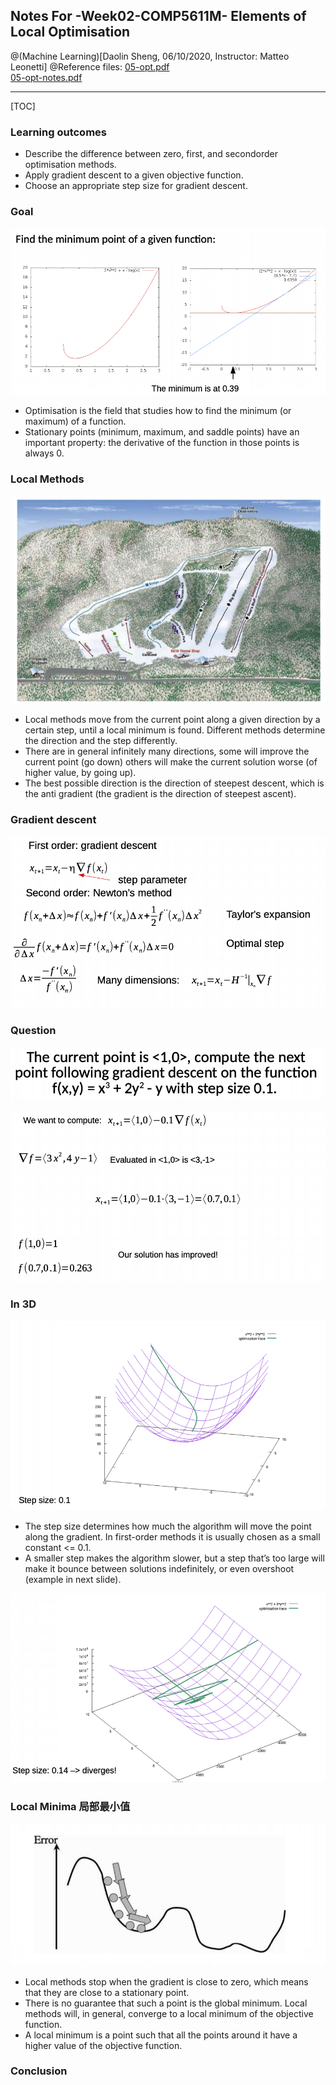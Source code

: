 ## Notes For -Week02-COMP5611M- Elements of Local Optimisation

@(Machine Learning)[Daolin Sheng, 06/10/2020, Instructor: Matteo Leonetti]
 @Reference files: 
 [05-opt.pdf](https://minerva.leeds.ac.uk/bbcswebdav/pid-8172100-dt-content-rid-17563886_2/courses/202021_37210_COMP5611M/05-opt%281%29.pdf)  
[05-opt-notes.pdf](https://minerva.leeds.ac.uk/bbcswebdav/pid-8172100-dt-content-rid-17563887_2/courses/202021_37210_COMP5611M/05-opt-notes%281%29.pdf)

--------------------

[TOC]

### Learning outcomes
- Describe the difference between zero, first, and secondorder optimisation methods.
- Apply gradient descent to a given objective function.
- Choose an appropriate step size for gradient descent.


### Goal
![Alt text](./WX20201006-204938.png)

- Optimisation is the field that studies how to find the minimum (or maximum) of a function.
- Stationary points (minimum, maximum, and saddle points) have an important property: the derivative of the function in those points is always 0.


### Local Methods
![Alt text](./WX20201006-205104.png)

- Local methods move from the current point along a given direction by a certain step, until a local minimum is found. Different methods determine the direction and the step differently.
- There are in general infinitely many directions, some will improve the current point (go down) others will make the current solution worse (of higher value, by going up).
- The best possible direction is the direction of steepest descent, which is the anti gradient (the gradient is the direction of steepest ascent).


### Gradient descent
![Alt text](./WX20201006-205344.png)


### Question

![Alt text](./WX20201006-205718.png)

![Alt text](./WX20201006-205749.png)

### In 3D
![Alt text](./WX20201006-205916.png)
- The step size determines how much the algorithm will move the point along the gradient. In first-order methods it is usually chosen as a small constant <= 0.1.
- A smaller step makes the algorithm slower, but a step that’s too large will make it bounce between solutions indefinitely, or even overshoot (example in next slide).

![Alt text](./WX20201006-205933.png)

### Local Minima 局部最小值
![Alt text](./WX20201006-210114.png)

- Local methods stop when the gradient is close to zero, which means that they are close to a stationary point.
- There is no guarantee that such a point is the global minimum. Local methods will, in
general, converge to a local minimum of the objective function.
- A local minimum is a point such that all the points around it have a higher value of the objective function.

### Conclusion



